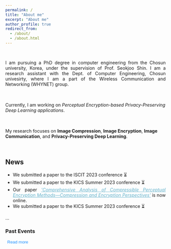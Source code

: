 ```yaml
---
permalink: /
title: "About me"
excerpt: "About me"
author_profile: true
redirect_from: 
  - /about/
  - /about.html
---
```

<br>
<p align="justify">
I am pursuing a PhD degree in computer engineering from the Chosun university, Korea, under the supervision of Prof. Seokjoo Shin. I am a research assistant with the Dept. of Computer Engineering, Chosun univesirty, where I am a part of the Wireless Communication and Networking (WHYNET) group.

<br><br>
Currently, I am working on <i>Perceptual Encryption-based Privacy-Preserving Deep Learning applications</i>.

<br><br>
My research focuses on <b>Image Compression</b>, <b>Image Encryption</b>, <b>Image Communication</b>, and <b>Privacy-Preserving Deep Learning</b>.
</p>

<br>
<h2>News</h2>

<ul  align="justify">
	<li>We submitted a paper to the ISCIT 2023 conference &#9203;</li>
	<li>We submitted a paper to the KICS Summer 2023 conference &#9203;</li>
	<li>Our paper <i><a href="https://www.mdpi.com/1424-8220/23/8/4057" target="_blank" style="color:#64B2CB">'Comprehensive Analysis of Compressible Perceptual Encryption Methods—Compression and Encryption Perspectives'</a></i>  is now online.</li>
	<li>We submitted a paper to the KICS Summer 2023 conference &#9203;</li>
</ul>

<span id="dotsC12">...</span>

<h3>Past Events</h3>
<ul id="moreC12" style="display:none"  align="justify">
	<li>Our paper <i>'Comprehensive Analysis of Compressible Perceptual Encryption Methods—Compression and Encryption Perspectives'</i> got accepted for publication in the Sensors journal! &#127881;&#127881;</li>
	<li>Our paper won one of the best papers award at the ICOIN 2023 conference!&#127881;&#127881;</li>
	<li>Our paper <i>'Noise-cuts-Noise Approach for Mitigating the JPEG Distortions in Deep Learning'</i> got accepted for the ICAIIC 2023 conference! &#127881;</li>
	<li>Our paper <i>'Robustness of Deep Learning enabled IoT Applications Utilizing Higher Order QAM in OFDM Image Communication System'</i> got accepted for the ICAIIC 2023 conference! &#127881;</li>
	<li>Our paper <i>Perceptual Encryption-based Privacy-Preserving Deep Learning for Medical Image Analysis</i> got accepted for the ICOIN 2023 conference &#127881;</li>
</ul>


<button onclick="moreLessFtn('dotsC12','moreC12','moreLessBttnC12')" id="moreLessBttnC12" style="border:none; background-color:transparent; color:dodgerblue">Read more</button>

<br>



<script>
function moreLessFtn(dotsID, moreID, myBtnID) {
  var dots = document.getElementById(dotsID);
  var moreText = document.getElementById(moreID);
  var btnText = document.getElementById(myBtnID);

  if (dots.style.display === "none") {
    dots.style.display = "inline";
    btnText.innerHTML = "Read more"; 
    moreText.style.display = "none";
  } else {
    dots.style.display = "none";
    btnText.innerHTML = "Read less"; 
    moreText.style.display = "inline";
  }
}
</script>